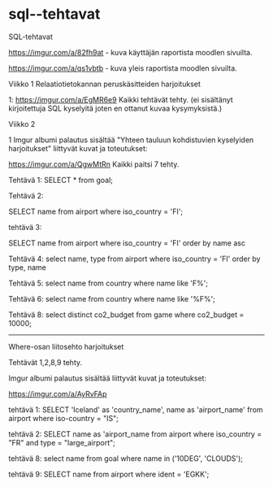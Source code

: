 # sql--tehtavat
SQL-tehtavat

https://imgur.com/a/82fh9at - kuva käyttäjän raportista moodlen sivuilta.

https://imgur.com/a/qs1vbtb - kuva yleis raportista moodlen sivuilta.

Viikko 1
Relaatiotietokannan peruskäsitteiden harjoitukset

1:
https://imgur.com/a/EgMR6e9
Kaikki tehtävät tehty. (ei sisältänyt kirjoitettuja SQL kyselyitä joten en ottanut kuvaa kysymyksistä.)

Viikko 2

1 
Imgur albumi palautus sisältää "Yhteen tauluun kohdistuvien kyselyiden harjoitukset" liittyvät kuvat ja toteutukset: 

https://imgur.com/a/QgwMtRn 
Kaikki paitsi 7 tehty.

Tehtävä 1:
SELECT * from goal;

Tehtävä 2:

SELECT name from airport where iso_country = 'FI';

tehtävä 3:

SELECT name from airport where iso_country = 'FI'
order by name asc

Tehtävä 4:
select name, type from airport where iso_country = 'FI'
order by type, name

Tehtävä 5:
select name from country where name like 'F%';

Tehtävä 6:
select name from country where name like '%F%';

Tehtävä 8:
select distinct co2_budget from game where co2_budget = 10000;

--------------------------------------------------------------------
Where-osan liitosehto harjoitukset

Tehtävät 1,2,8,9 tehty.

Imgur albumi palautus sisältää liittyvät kuvat ja toteutukset:

https://imgur.com/a/AyRvFAp

tehtävä 1:
SELECT 'Iceland' as 'country_name', name as 'airport_name' from airport where iso-country = "IS";

tehtävä 2:
SELECT name as 'airport_name from airport where iso_country = "FR" and type = "large_airport";

tehtävä 8:
select name from goal where name in ('10DEG', 'CLOUDS');

tehtävä 9:
SELECT name from airport where ident = 'EGKK';
